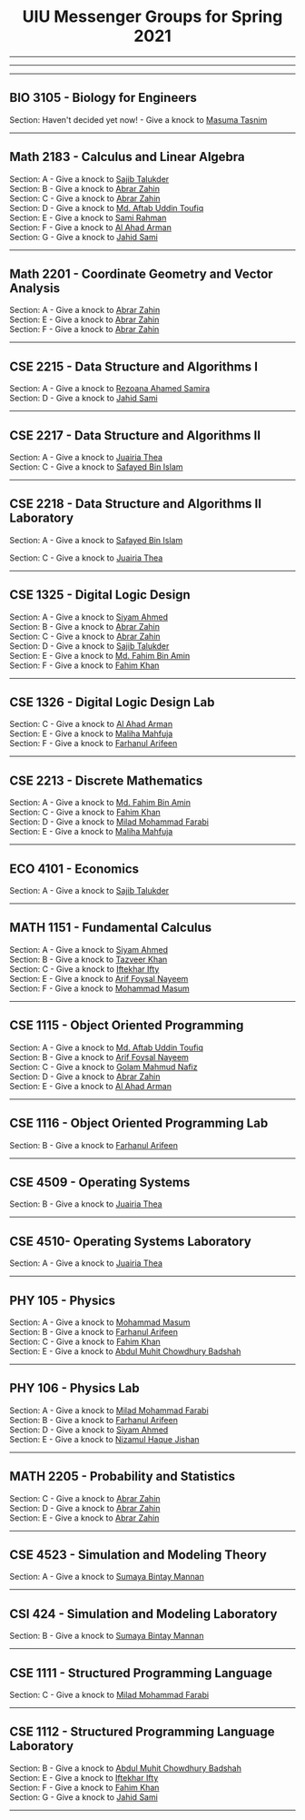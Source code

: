 <h1 align="center">  UIU Messenger Groups for Spring 2021 </h1>

<hr>
<hr>
<hr>

<h2> BIO 3105 - Biology for Engineers</h2>

Section: Haven't decided yet now! - Give a knock to [Masuma Tasnim](https://www.facebook.com/masuma.tasnum/) <br>

<hr>


<h2> Math 2183 - Calculus and Linear Algebra  </h2>

Section: A - Give a knock to [Sajib Talukder](https://www.facebook.com/Sajib.Hasan.Adil) <br>
Section: B - Give a knock to [Abrar Zahin](https://www.facebook.com/abrarzyn) <br>
Section: C - Give a knock to [Abrar Zahin](https://www.facebook.com/abrarzyn) <br>
Section: D - Give a knock to [Md. Aftab Uddin Toufiq](https://www.facebook.com/muddinofficials/) <br>
Section: E - Give a knock to [Sami Rahman](https://www.facebook.com/sutan.sharma.7/) <br>
Section: F - Give a knock to [Al Ahad Arman](https://www.facebook.com/Arman460/) <br>
Section: G - Give a knock to [Jahid Sami](https://www.facebook.com/jahidsami1/)  <br>

<hr>



<h2> Math 2201 - Coordinate Geometry and Vector Analysis  </h2>

Section: A - Give a knock to [Abrar Zahin](https://www.facebook.com/abrarzyn) <br>
Section: E - Give a knock to [Abrar Zahin](https://www.facebook.com/abrarzyn) <br>
Section: F - Give a knock to [Abrar Zahin](https://www.facebook.com/abrarzyn) <br>


<hr>


<h2> 	CSE 2215 - Data Structure and Algorithms I </h2>

Section: A - Give a knock to [Rezoana Ahamed Samira](https://www.facebook.com/rezoanaahamed.samira/) <br>
Section: D - Give a knock to [Jahid Sami](https://www.facebook.com/jahidsami1/)  <br>

<hr>



<h2> CSE 2217 - Data Structure and Algorithms II </h2>

Section: A - Give a knock to [Juairia Thea](https://www.facebook.com/juairia.thea/) <br>
Section: C - Give a knock to [Safayed Bin Islam](https://www.facebook.com/safayed.binislam.1/) <br>

<hr>

<h2> CSE 2218 - Data Structure and Algorithms II Laboratory</h2>

Section: A - Give a knock to [Safayed Bin Islam](https://www.facebook.com/safayed.binislam.1/) <br>

Section: C - Give a knock to [Juairia Thea](https://www.facebook.com/juairia.thea/) <br>


<hr>

<h2> CSE 1325 - Digital Logic Design  </h2>

Section: A - Give a knock to [Siyam Ahmed](https://www.facebook.com/m.siyam.ahmed) <br>
Section: B - Give a knock to [Abrar Zahin](https://www.facebook.com/abrarzyn) <br>
Section: C - Give a knock to [Abrar Zahin](https://www.facebook.com/abrarzyn) <br>
Section: D - Give a knock to [Sajib Talukder](https://www.facebook.com/Sajib.Hasan.Adil) <br>
Section: E - Give a knock to [Md. Fahim Bin Amin](https://www.facebook.com/iptu.fba/)  <br>
Section: F - Give a knock to [Fahim Khan](https://www.facebook.com/profile.php?id=100038580673423) <br>


<hr>

<h2> CSE 1326 - Digital Logic Design Lab </h2>

Section: C - Give a knock to [Al Ahad Arman](https://www.facebook.com/Arman460/) <br>
Section: E - Give a knock to [Maliha Mahfuja](https://www.facebook.com/natasha.islam.52687506/) <br>
Section: F - Give a knock to [Farhanul Arifeen](https://www.facebook.com/farhanul.arifeen) <br>

<hr>

<h2> CSE 2213 - Discrete Mathematics  </h2>

Section: A - Give a knock to [Md. Fahim Bin Amin](https://www.facebook.com/iptu.fba/) <br>
Section: C - Give a knock to [Fahim Khan](https://www.facebook.com/profile.php?id=100038580673423) <br>
Section: D - Give a knock to [Milad Mohammad Farabi](https://www.facebook.com/Miladmfarabi2/) <br>
Section: E - Give a knock to [Maliha Mahfuja](https://www.facebook.com/natasha.islam.52687506/) <br>

<hr>


<h2> ECO 4101 - Economics  </h2>

Section: A - Give a knock to [Sajib Talukder](https://www.facebook.com/Sajib.Hasan.Adil/) <br>
<hr>



<h2> MATH 1151 - Fundamental Calculus  </h2>

Section: A - Give a knock to [Siyam Ahmed](https://www.facebook.com/m.siyam.ahmed) <br>
Section: B - Give a knock to [Tazveer Khan](https://www.facebook.com/tazveerhossain.khan.7/) <br>
Section: C - Give a knock to [Iftekhar Ifty](https://www.facebook.com/iftekhar.ifty.752/) <br>
Section: E - Give a knock to [Arif Foysal Nayeem](https://www.facebook.com/ariffoysal.nayeem.9/) <br>
Section: F - Give a knock to [Mohammad Masum](https://www.facebook.com/masum3000/) <br>


<hr>

<h2> CSE 1115 - Object Oriented Programming  </h2>

Section: A - Give a knock to [Md. Aftab Uddin Toufiq](https://www.facebook.com/muddinofficials/) <br>
Section: B - Give a knock to [Arif Foysal Nayeem](https://www.facebook.com/ariffoysal.nayeem.9/) <br>
Section: C - Give a knock to [Golam Mahmud Nafiz](https://www.facebook.com/1000yearsoldguy) <br>
Section: D - Give a knock to [Abrar Zahin](https://www.facebook.com/abrarzyn/) <br>
Section: E - Give a knock to [Al Ahad Arman](https://www.facebook.com/Arman460/) <br>

<hr>

<h2> CSE 1116 - Object Oriented Programming Lab  </h2>

Section: B - Give a knock to [Farhanul Arifeen](https://www.facebook.com/farhanul.arifeen/) <br>

<hr>

<h2> CSE 4509 - Operating Systems</h2>

Section: B - Give a knock to [Juairia Thea](https://www.facebook.com/juairia.thea/) <br>

<hr>

<h2> CSE 4510- Operating Systems Laboratory</h2>

Section: A - Give a knock to [Juairia Thea](https://www.facebook.com/juairia.thea/) <br>

<hr>

<h2> PHY 105 - Physics   </h2>

Section: A - Give a knock to [Mohammad Masum](https://www.facebook.com/masum3000/) <br>
Section: B - Give a knock to [Farhanul Arifeen](https://www.facebook.com/farhanul.arifeen) <br>
Section: C - Give a knock to [Fahim Khan](https://www.facebook.com/profile.php?id=100038580673423)  <br>
Section: E - Give a knock to [Abdul Muhit Chowdhury Badshah](https://www.facebook.com/muhit.chowdhury.376/) <br>

<hr>

<h2> PHY 106 - Physics Lab  </h2>

Section: A - Give a knock to [Milad Mohammad Farabi](https://www.facebook.com/Miladmfarabi2/) <br>
Section: B - Give a knock to [Farhanul Arifeen](https://www.facebook.com/farhanul.arifeen) <br>
Section: D - Give a knock to [Siyam Ahmed](https://www.facebook.com/m.siyam.ahmed) <br>
Section: E - Give a knock to [Nizamul Haque Jishan](https://www.facebook.com/PrinceJisu920/) <br>
<hr>

<h2> MATH 2205 - Probability and Statistics  </h2>

Section: C - Give a knock to [Abrar Zahin](https://www.facebook.com/abrarzyn/) <br>
Section: D - Give a knock to [Abrar Zahin](https://www.facebook.com/abrarzyn/) <br>
Section: E - Give a knock to [Abrar Zahin](https://www.facebook.com/abrarzyn/) <br>
<hr>


<h2> CSE 4523 - Simulation and Modeling Theory</h2>

Section: A - Give a knock to [Sumaya Bintay Mannan](https://www.facebook.com/sumaya.sumayabintaymannan/) <br>

<hr>

<h2> CSI 424 - Simulation and Modeling Laboratory</h2>

Section: B - Give a knock to [Sumaya Bintay Mannan](https://www.facebook.com/sumaya.sumayabintaymannan/) <br>

<hr>



<h2> CSE 1111 - Structured Programming Language</h2>

Section: C - Give a knock to [Milad Mohammad Farabi](https://www.facebook.com/Miladmfarabi2/) <br>

<hr>

<h2> CSE 1112 - Structured Programming Language Laboratory </h2>

Section: B - Give a knock to [Abdul Muhit Chowdhury Badshah](https://www.facebook.com/muhit.chowdhury.376/) <br>
Section: E - Give a knock to [Iftekhar Ifty](https://www.facebook.com/iftekhar.ifty.752/) <br>
Section: F - Give a knock to [Fahim Khan](https://www.facebook.com/profile.php?id=100038580673423)  <br>
Section: G - Give a knock to [Jahid Sami](https://www.facebook.com/jahidsami1/)  <br>
<hr>
